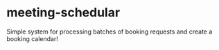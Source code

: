 # meeting-schedular
Simple system for processing batches of  booking requests and create a booking calendar!
